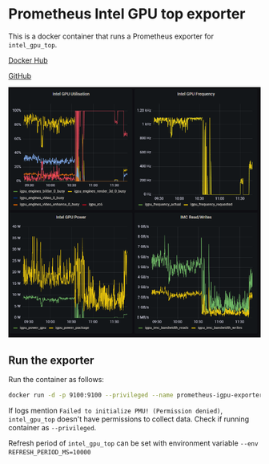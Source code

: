 # Prometheus Intel GPU top exporter 

This is a docker container that runs a Prometheus exporter for `intel_gpu_top`.

[Docker Hub](https://hub.docker.com/r/rhysbailey/prometheus-igpu-exporter)

[GitHub](https://github.com/bairhys/prometheus-igpu-exporter)

![Grafana](https://raw.githubusercontent.com/bairhys/prometheus-igpu-exporter/main/grafana-screenshot.png)

## Run the exporter

Run the container as follows:

```bash
docker run -d -p 9100:9100 --privileged --name prometheus-igpu-exporter  rhysbailey/prometheus-igpu-exporter
```

If logs mention `Failed to initialize PMU! (Permission denied)`, `intel_gpu_top` doesn't have permissions to collect data. Check if running container as `--privileged`.

Refresh period of `intel_gpu_top` can be set with environment variable `--env REFRESH_PERIOD_MS=10000`